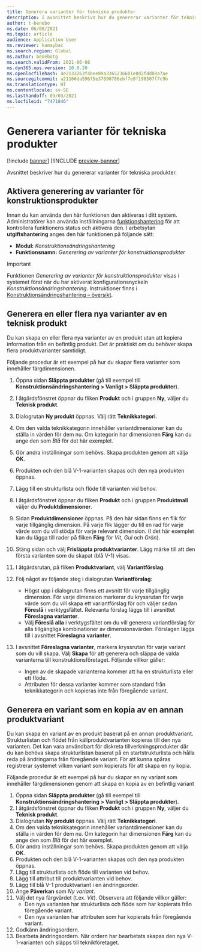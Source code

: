 ```yaml
---
title: Generera varianter för tekniska produkter
description: I avsnittet beskrivs hur du genererar varianter för tekniska produkter
author: t-benebo
ms.date: 06/08/2021
ms.topic: article
audience: Application User
ms.reviewer: kamaybac
ms.search.region: Global
ms.author: benebotg
ms.search.validFrom: 2021-06-08
ms.dyn365.ops.version: 10.0.20
ms.openlocfilehash: 4e2133263f4bee09a3365236601e0d2fdd08a7ae
ms.sourcegitcommit: a21166da59675e37890786ebf7e0f198507f7c9b
ms.translationtype: HT
ms.contentlocale: sv-SE
ms.lasthandoff: 09/03/2021
ms.locfileid: "7471846"
---
```

# <a name="generate-variants-for-engineering-products"></a>Generera varianter för tekniska produkter

[!include [banner](../includes/banner.md)]
[!INCLUDE [preview-banner](../includes/preview-banner.md)]

Avsnittet beskriver hur du genererar varianter för tekniska produkter.

## <a name="turn-on-variant-generation-for-engineering-products"></a>Aktivera generering av varianter för konstruktionsprodukter

Innan du kan använda den här funktionen den aktiveras i ditt system. Administratörer kan använda inställningarna [funktionshantering](../../fin-ops-core/fin-ops/get-started/feature-management/feature-management-overview.md) för att kontrollera funktionens status och aktivera den. I arbetsytan **utgiftshantering** anges den här funktionen på följande sätt:

- **Modul:** *Konstruktionsändringshantering*
- **Funktionsnamn:** *Generering av varianter för konstruktionsprodukter*

> [!IMPORTANT]
> Funktionen *Generering av varianter för konstruktionsprodukter* visas i systemet först när du har aktiverat konfigurationsnyckeln *Konstruktionsändringshantering*. Instruktioner finns i [Konstruktionsändringshantering – översikt](product-engineering-overview.md).

## <a name="generate-one-or-more-new-variants-of-an-engineering-product"></a>Generera en eller flera nya varianter av en teknisk produkt

Du kan skapa en eller flera nya varianter av en produkt utan att kopiera information från en befintlig produkt. Det är praktiskt om du behöver skapa flera produktvarianter samtidigt.

Följande procedur är ett exempel på hur du skapar flera varianter som innehåller färgdimensionen.

1. Öppna sidan **Släppta produkter** (gå till exempel till **Konstruktionsändringshantering \> Vanligt \> Släppta produkter**).
1. I åtgärdsfönstret öppnar du fliken **Produkt** och i gruppen **Ny**, väljer du **Teknisk produkt**.
1. Dialogrutan **Ny produkt** öppnas. Välj rätt **Teknikkategori**.
1. Om den valda teknikkategorin innehåller variantdimensioner kan du ställa in värden för dem nu. Om kategorin har dimensionen **Färg** kan du ange den som *Blå* för det här exemplet.
1. Gör andra inställningar som behövs. Skapa produkten genom att välja **OK**.
1. Produkten och den blå V-1-varianten skapas och den nya produkten öppnas.
1. Lägg till en strukturlista och flöde till varianten vid behov.
1. I åtgärdsfönstret öppnar du fliken **Produkt** och i gruppen **Produktmall** väljer du **Produktdimensioner**.
1. Sidan **Produktdimensioner** öppnas. På den här sidan finns en flik för varje tillgänglig dimension. På varje flik lägger du till en rad för varje värde som du vill stödja för varje relevant dimension. (I det här exemplet kan du lägga till rader på fliken **Färg** för *Vit*, *Gul* och *Grön*).
1. Stäng sidan och välj **Frisläppta produktvarianter**. Lägg märke till att den första varianten som du skapat (blå V-1) visas.
1. I åtgärdsrutan, på fliken **Produktvariant**, välj **Variantförslag**.
1. Följ något av följande steg i dialogrutan **Variantförslag**:

    - Högst upp i dialogrutan finns ett avsnitt för varje tillgänglig dimension. För varje dimension markerar du kryssrutan för varje värde som du vill skapa ett variantförslag för och väljer sedan **Föreslå** i verktygsfältet. Relevanta förslag läggs till i avsnittet **Föreslagna varianter**.
    - Välj **Föreslå alla** i verktygsfältet om du vill generera variantförslag för alla tillgängliga kombinationer av dimensionsvärden. Förslagen läggs till i avsnittet **Föreslagna varianter**.

1. I avsnittet **Föreslagna varianter**, markera kryssrutan för varje variant som du vill skapa. Välj **Skapa** för att generera och släppa de valda varianterna till konstruktionsföretaget. Följande villkor gäller:

    - Ingen av de skapade varianterna kommer att ha en strukturlista eller ett flöde.
    - Attributen för dessa varianter kommer som standard från teknikkategorin och kopieras inte från föregående variant.

## <a name="generate-a-variant-as-a-copy-of-another-product-variant"></a>Generera en variant som en kopia av en annan produktvariant

Du kan skapa en variant av en produkt baserat på en annan produktvariant. Strukturlistan och flödet från källproduktvarianten kopieras till den nya varianten. Det kan vara användbart för diskreta tillverkningsprodukter där du kan behöva skapa strukturlistan baserat på en startstrukturlista och hålla reda på ändringarna från föregående variant. För att kunna spåras registrerar systemet vilken variant som kopierats för att skapa en ny kopia.

Följande procedur är ett exempel på hur du skapar en ny variant som innehåller färgdimensionen genom att skapa en kopia av en befintlig variant

1. Öppna sidan **Släppta produkter** (gå till exempel till **Konstruktionsändringshantering \> Vanligt \> Släppta produkter**).
1. I åtgärdsfönstret öppnar du fliken **Produkt** och i gruppen **Ny**, väljer du **Teknisk produkt**.
1. Dialogrutan **Ny produkt** öppnas. Välj rätt **Teknikkategori**.
1. Om den valda teknikkategorin innehåller variantdimensioner kan du ställa in värden för dem nu. Om kategorin har dimensionen **Färg** kan du ange den som *Blå* för det här exemplet.
1. Gör andra inställningar som behövs. Skapa produkten genom att välja **OK**.
1. Produkten och den blå V-1-varianten skapas och den nya produkten öppnas.
1. Lägg till strukturlista och flöde till varianten vid behov.
1. Lägg till attribut till produktvarianten vid behov.
1. Lägg till blå V-1 produktvariant i en ändringsorder.
1. Ange **Påverkan** som *Ny variant*.
1. Välj det nya färgvärdet (t.ex. *Vit*). Observera att följande villkor gäller: 
    - Den nya varianten har strukturlista och flöde som har kopierats från föregående variant.
    - Den nya varianten har attributen som har kopierats från föregående variant.
1. Godkänn ändringsordern.
1. Bearbeta ändringsordern. När ordern har bearbetats skapas den nya V-1-varianten och släpps till teknikföretaget.

